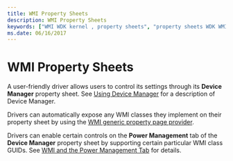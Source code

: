 ```yaml
---
title: WMI Property Sheets
description: WMI Property Sheets
keywords: ["WMI WDK kernel , property sheets", "property sheets WDK WMI", "device property sheets WDK WMI"]
ms.date: 06/16/2017
---
```


# WMI Property Sheets





A user-friendly driver allows users to control its settings through its **Device Manager** property sheet. See [Using Device Manager](../install/using-device-manager.md) for a description of Device Manager.

Drivers can automatically expose any WMI classes they implement on their property sheet by using the [WMI generic property page provider](wmi-generic-property-page-provider.md).

Drivers can enable certain controls on the **Power Management** tab of the **Device Manager** property sheet by supporting certain particular WMI class GUIDs. See [WMI and the Power Management Tab](wmi-and-the-power-management-tab.md) for details.

 

